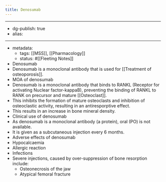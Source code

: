 ```yaml
---
title: Denosumab
---
```


- --
- dg-publish: true
- alias:
- --
- metadata:
	- tags: [[MSS]], [[Pharmacology]]
	- status: #[[Fleeting Notes]]
- Denosumab
- Denosumab is a monoclonal antibody that is used for [[Treatment of osteoporosis]].
- MOA of denosumab
- Denosumab is a monoclonal antibody that binds to RANKL (Receptor for activating Nuclear factor-kappaB), preventing the binding of RANKL to RANK on precursor and mature [[Osteoclast]].
- This inhibits the formation of mature osteoclasts and inhibition of osteoclastic activity, resulting in an antiresporptive effect.
- This results in an increase in bone mineral density.
- Clinical use of denosumab
- As denosumab is a monoclonal antibody (a protein), oral (PO) is not available.
- It is given as a subcutaneous injection every 6 months.
- Adverse effects of denosumab
- Hypocalcaemia
- Allergic reaction
- Infections
- Severe injections, caused by over-suppression of bone resorption include:
	- Osteonecrosis of the jaw
	- Atypical femoral fracture
